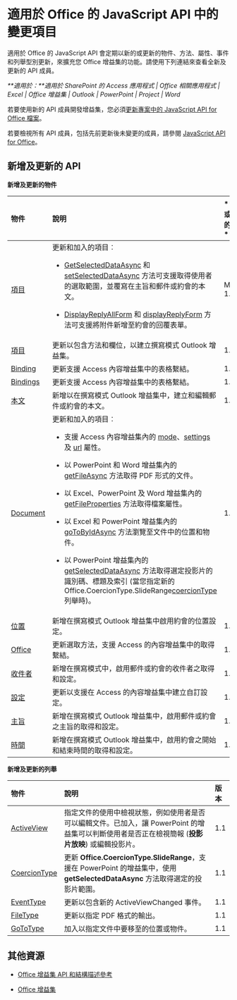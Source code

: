 
# 適用於 Office 的 JavaScript API 中的變更項目
適用於 Office 的 JavaScript API 會定期以新的或更新的物件、方法、屬性、事件和列舉型別更新，來擴充您 Office 增益集的功能。請使用下列連結來查看全新及更新的 API 成員。

 _**適用於：**適用於 SharePoint 的 Access 應用程式 | Office 相關應用程式 | Excel | Office 增益集 | Outlook | PowerPoint | Project | Word_

若要使用新的 API 成員開發增益集，您必須[更新專案中的 JavaScript API for Office 檔案](../docs/develop/update-your-javascript-api-for-office-and-manifest-schema-version.md)。

若要檢視所有 API 成員，包括先前更新後未變更的成員，請參閱 [JavaScript API for Office](../reference/javascript-api-for-office.md)。


## 新增及更新的 API

 **新增及更新的物件**


|**物件**|**說明**|**新增或更新的版本 **|
|:-----|:-----|:-----|
|[項目](../reference/outlook/Office.context.mailbox.item.md)|更新和加入的項目︰<br><ul><li><p><a href="../reference/outlook/Office.context.mailbox.item.md#getSelectedDataAsync" target="_blank">GetSelectedDataAsync</a> 和 <a href="../reference/outlook/Office.context.mailbox.item.md#setSelectedDataAsync" target="_blank">setSelectedDataAsync</a> 方法可支援取得使用者的選取範圍，並覆寫在主旨和郵件或約會的本文。</p></li><li><p><a href="../reference/outlook/Office.context.mailbox.item.md#displayReplyAllForm" target="_blank">DisplayReplyAllForm</a> 和 <a href="../reference/outlook/Office.context.mailbox.item.md#displayReplyForm" target="_blank">displayReplyForm</a> 方法可支援將附件新增至約會的回覆表單。</p></li></ul>|Mailbox 1.2|
|[項目](../reference/outlook/Office.context.mailbox.item.md)|更新以包含方法和欄位，以建立撰寫模式 Outlook 增益集。 |1.1|
|[Binding](../reference/shared/binding.md)|更新支援 Access 內容增益集中的表格繫結。|1.1|
|[Bindings](../reference/shared/bindings.bindings.md)|更新支援 Access 內容增益集中的表格繫結。|1.1|
|[本文](../reference/outlook/Body.md)|新增以在撰寫模式 Outlook 增益集中，建立和編輯郵件或約會的本文。|1.1|
|[Document](../reference/shared/document.md)|更新和加入的項目︰ <ul><li><p>支援 Access 內容增益集內的 <a href="http://msdn.microsoft.com/library/551369c3-315b-428f-8b7e-08987f6b0e00(Office.15).aspx" target="_blank">mode</a>、<a href="http://msdn.microsoft.com/library/77ba7daf-419f-44b6-8747-7fd5618b7053(Office.15).aspx" target="_blank">settings</a> 及 <a href="http://msdn.microsoft.com/library/480ac3c6-370e-4505-aba3-1d0dce9fb3dc(Office.15).aspx" target="_blank">url</a> 屬性。</p></li><li><p>以 PowerPoint 和 Word 增益集內的 <a href="http://msdn.microsoft.com/library/35dda81c-235e-4eab-8a77-9acb3b73a380(Office.15).aspx" target="_blank">getFileAsync</a> 方法取得 PDF 形式的文件。</p></li><li><p>以 Excel、PowerPoint 及 Word 增益集內的 <a href="http://msdn.microsoft.com/library/2533a563-95ae-4d52-b2d5-a6783e4ef5b4(Office.15).aspx" target="_blank">getFileProperties</a> 方法取得檔案屬性。</p></li><li><p>以 Excel 和 PowerPoint 增益集內的 <a href="http://msdn.microsoft.com/library/35dda81c-235e-4eab-8a77-9acb3b73a380(Office.15).aspx" target="_blank">goToByIdAsync</a> 方法瀏覽至文件中的位置和物件。</p></li><li><p>以 PowerPoint 增益集內的 <a href="http://msdn.microsoft.com/library/f85ad02c-64f0-4b73-87f6-7f521b3afd69(Office.15).aspx" target="_blank">getSelectedDataAsync</a> 方法取得選定投影片的識別碼、標題及索引 (當您指定新的 <span class="keyword">Office.CoercionType.SlideRange</span><a href="http://msdn.microsoft.com/library/735eaab6-5e31-4bc2-add5-9d378900a31b(Office.15).aspx" target="_blank">coercionType</a> 列舉時)。</p></li></ul>|1.1|
|[位置](../reference/outlook/Location.md)|新增在撰寫模式 Outlook 增益集中啟用約會的位置設定。|1.1|
|[Office](../reference/shared/office.md)|更新選取方法，支援 Access 的內容增益集中的取得繫結。|1.1|
|[收件者](../reference/outlook/Recipients.md)|新增在撰寫模式中，啟用郵件或約會的收件者之取得和設定。|1.1|
|[設定](../reference/shared/document.settings.md)|更新以支援在 Access 的內容增益集中建立自訂設定。|1.1|
|[主旨](../reference/outlook/Subject.md)|新增在撰寫模式 Outlook 增益集中，啟用郵件或約會之主旨的取得和設定。|1.1|
|[時間](../reference/outlook/Time.md)|新增在撰寫模式 Outlook 增益集中，啟用約會之開始和結束時間的取得和設定。|1.1|



**新增及更新的列舉**


|**物件**|**說明**|**版本**|
|:-----|:-----|:-----|
|[ActiveView](../reference/shared/activeview-enumeration.md)|指定文件的使用中檢視狀態，例如使用者是否可以編輯文件。已加入，讓 PowerPoint 的增益集可以判斷使用者是否正在檢視簡報 (**投影片放映**) 或編輯投影片。 |1.1|
|[CoercionType](../reference/shared/coerciontype-enumeration.md)|更新 **Office.CoercionType.SlideRange**，支援在 PowerPoint 的增益集中，使用 **getSelectedDataAsync** 方法取得選定的投影片範圍。|1.1|
|[EventType](../reference/shared/eventtype-enumeration.md)|更新以包含新的 ActiveViewChanged 事件。|1.1|
|[FileType](../reference/shared/filetype-enumeration.md)|更新以指定 PDF 格式的輸出。|1.1|
|[GoToType](../reference/shared/gototype-enumeration.md)|加入以指定文件中要移至的位置或物件。|1.1|

## 其他資源


- [Office 增益集 API 和結構描述參考](../reference/reference.md)
    
- [Office 增益集](../docs/overview/office-add-ins.md)
    
